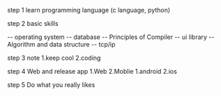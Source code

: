 step 1 learn programming language (c language, python)

step 2 basic skills

  --     operating system
  --     database
  --     Principles of Compiler
  --     ui library
  --     Algorithm and data structure
  --     tcp/ip

step 3 note
  1.keep cool
  2.coding

step 4 Web and release app
  1.Web
  2.Moblie
    1.android
    2.ios

step 5 Do what you really likes
